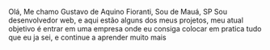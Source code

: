 Olá, Me chamo Gustavo de Aquino Fioranti, Sou de Mauá, SP
Sou desenvolvedor web, e aqui estão alguns dos meus projetos, meu atual objetivo é entrar em uma empresa onde eu consiga colocar em pratica tudo que eu ja sei, e continue a aprender muito mais
